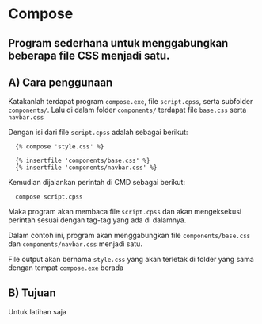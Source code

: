 # Compose 
## Program sederhana untuk menggabungkan beberapa file CSS menjadi satu.
         

## A) Cara penggunaan

   Katakanlah terdapat program `compose.exe`, file `script.cpss`, serta subfolder `components/`.
   Lalu di dalam folder `components/` terdapat file `base.css` serta `navbar.css`
   
   
   Dengan isi dari file `script.cpss` adalah sebagai berikut:
      
      {% compose 'style.css' %}
      
      {% insertfile 'components/base.css' %}
      {% insertfile 'components/navbar.css' %}
   
   
   Kemudian dijalankan perintah di CMD sebagai berikut:
      
      compose script.cpss
   
   
   Maka program akan membaca file `script.cpss` dan akan mengeksekusi
   perintah sesuai dengan tag-tag yang ada di dalamnya.
   
   Dalam contoh ini, program akan menggabungkan file `components/base.css` 
   dan `components/navbar.css` menjadi satu. 
   
   File output akan bernama `style.css` yang akan terletak di folder yang 
   sama dengan tempat `compose.exe` berada
   
   
## B) Tujuan
   Untuk latihan saja
   
   
   
   
   
   
   
   
   
   

